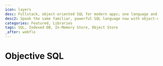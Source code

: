```yaml
---
icon: layers
desc: Fullstack, object-oriented SQL for modern apps; one language and one API over diverse data storage technologies - from in-memory storage, to the client-side IndexedDB, to server-side databases like MySQL.
desc2: Speak the same familiar, powerful SQL language now with object-oriented conventions for relationships. Or query your data programmatically using an API.
categories: Featured, Libraries
tags: SQL, Indexed DB, In-Memory Store, Object Store
_after: webflo
---
```

# Objective SQL
